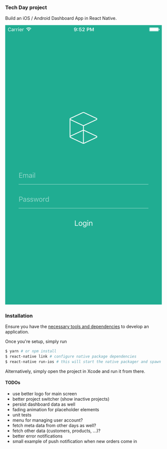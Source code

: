 ### Tech Day project
Build an iOS / Android Dashboard App in React Native.

![Home screen](home.png)

### Installation
Ensure you have the [necessary tools and dependencies](https://facebook.github.io/react-native/docs/getting-started.html) to develop an application.

Once you're setup, simply run

```bash
$ yarn # or npm install
$ react-native link # configure native package dependencies
$ react-native run-ios # this will start the native packager and spawn the iOS simulator
```

Alternatively, simply open the project in Xcode and run it from there.


#### TODOs
- use better logo for main screen
- better project switcher (show inactive projects)
- persist dashboard data as well
- fading animation for placeholder elements
- unit tests
- menu for managing user account?
- fetch meta data from other days as well?
- fetch other data (customers, products, ...)?
- better error notifications
- small example of push notification when new orders come in
